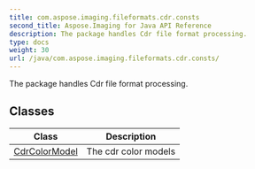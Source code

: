 ```yaml
---
title: com.aspose.imaging.fileformats.cdr.consts
second_title: Aspose.Imaging for Java API Reference
description: The package handles Cdr file format processing.
type: docs
weight: 30
url: /java/com.aspose.imaging.fileformats.cdr.consts/
---
```


The package handles Cdr file format processing.


## Classes

| Class | Description |
| --- | --- |
| [CdrColorModel](../com.aspose.imaging.fileformats.cdr.consts/cdrcolormodel) | The cdr color models |
